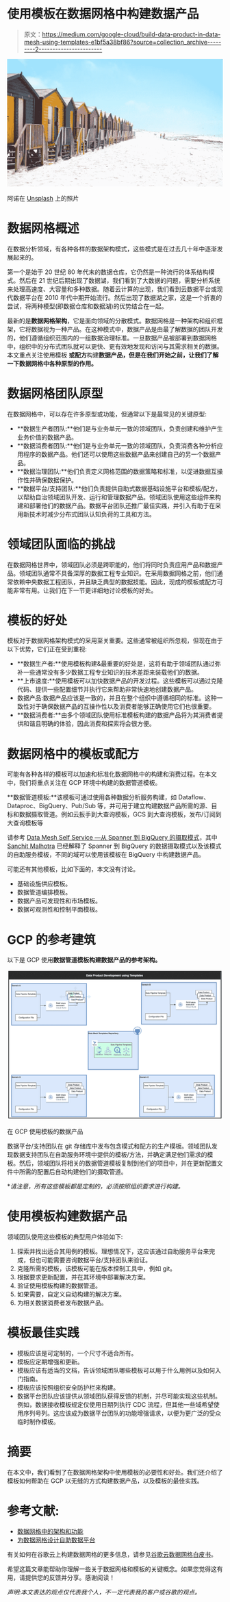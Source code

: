 # 使用模板在数据网格中构建数据产品

> 原文：<https://medium.com/google-cloud/build-data-product-in-data-mesh-using-templates-e1bf5a38bf86?source=collection_archive---------2----------------------->

![](img/cbe1d4c113dc803eda6dd6326c5be86c.png)

阿诺在 [Unsplash](https://unsplash.com/) 上的照片

# 数据网格概述

在数据分析领域，有各种各样的数据架构模式，这些模式是在过去几十年中逐渐发展起来的。

第一个是始于 20 世纪 80 年代末的数据仓库，它仍然是一种流行的体系结构模式。然后在 21 世纪后期出现了数据湖，我们看到了大数据的问题，需要分析系统来处理高速度、大容量和多种数据。随着云计算的出现，我们看到云数据平台或现代数据平台在 2010 年代中期开始流行。然后出现了数据湖之家，这是一个折衷的尝试，将两种模型(即数据仓库和数据湖)的优势结合在一起。

最新的是**数据网格架构**，它是面向领域的分散模式。数据网格是一种架构和组织框架，它将数据视为一种产品。在这种模式中，数据产品是由最了解数据的团队开发的，他们遵循组织范围内的一组数据治理标准。一旦数据产品被部署到数据网格中，组织中的分布式团队就可以更快、更有效地发现和访问与其需求相关的数据。本文重点关注使用模板 **或配方**构建**数据产品，但是在我们开始之前，让我们了解一下数据网格中各种原型的作用。**

# 数据网格团队原型

在数据网格中，可以存在许多原型或功能，但通常以下是最常见的关键原型:

*   **数据生产者团队:**他们是与业务单元一致的领域团队，负责创建和维护产生业务价值的数据产品。
*   **数据消费者团队:**他们是与业务单元一致的领域团队，负责消费各种分析应用程序的数据产品。他们还可以使用这些数据产品来创建自己的另一个数据产品。
*   **数据治理团队:**他们负责定义网格范围的数据策略和标准，以促进数据互操作性并确保数据保护。
*   **数据平台/支持团队:**他们负责提供自助式数据基础设施平台和模板/配方，以帮助自治领域团队开发、运行和管理数据产品。领域团队使用这些组件来构建和部署他们的数据产品。数据平台团队还推广最佳实践，并引入有助于在采用新技术时减少分布式团队认知负荷的工具和方法。

# 领域团队面临的挑战

在数据网格世界中，领域团队必须是跨职能的，他们将同时负责应用产品和数据产品。领域团队通常不具备深厚的数据工程专业知识。在采用数据网格之前，他们通常依赖中央数据工程团队，并且缺乏典型的数据技能。因此，现成的模板或配方可能非常有用。让我们在下一节更详细地讨论模板的好处。

# 模板的好处

模板对于数据网格架构模式的采用至关重要。这些通常被组织所忽视，但现在由于以下优势，它们正在受到重视:

*   **数据生产者:**使用模板构建&最重要的好处是，这将有助于领域团队通过弥补一些通常没有多少数据工程专业知识的技术差距来装载他们的数据。
*   **上市速度:**使用模板可以加快数据产品的开发过程。这些模板可以通过克隆代码、提供一些配置细节并执行它来帮助非常快速地创建数据产品。
*   数据产品:数据产品应该是一致的，并且在整个组织中遵循相同的标准。这种一致性对于确保数据产品的互操作性以及消费者能够正确使用它们也很重要。
*   **数据消费者:**由多个领域团队使用标准模板构建的数据产品将为其消费者提供和谐且明确的体验，因此消费和探索将会很方便。

# **数据网格中的模板或配方**

可能有各种各样的模板可以加速和标准化数据网格中的构建和消费过程。在本文中，我们将重点关注在 GCP 环境中构建的数据管道模板。

**数据管道模板:**该模板可通过使用各种数据分析服务构建，如 Dataflow、Dataproc、BigQuery、Pub/Sub 等，并可用于建立构建数据产品所需的源、目标和数据摄取管道。例如云扳手到大查询模板，GCS 到大查询模板，发布/订阅到大查询模板等

请参考 [Data Mesh Self Service —从 Spanner 到 BigQuery 的摄取模式](/google-cloud/mesh-self-service-data-ingestion-template-for-moving-data-from-spanner-to-bigquery-data-store-94186c0f13e5)，其中 [Sanchit Malhotra](https://medium.com/u/e5093bb3a99a?source=post_page-----e1bf5a38bf86--------------------------------) 已经解释了 Spanner 到 BigQuery 的数据摄取模式以及该模式的自助服务模板，不同的域可以使用该模板在 BigQuery 中构建数据产品。

可能还有其他模板，比如下面的，本文没有讨论。

*   基础设施供应模板。
*   数据管道编排模板。
*   数据产品可发现性和市场模板。
*   数据可观测性和控制平面模板。

# GCP 的参考建筑

以下是 GCP 使用**数据管道模板构建数据产品的参考架构。**

![](img/1cf68066adc3ed583372c1d6462f77d0.png)

在 GCP 使用模板的数据产品

数据平台/支持团队在 git 存储库中发布包含模式和配方的生产模板。领域团队发现数据支持团队在自助服务环境中提供的模板/方法，并确定满足他们需求的模板。然后，领域团队将相关的数据管道模板复制到他们的项目中，并在更新配置文件中所需的配置后自动构建他们的摄取管道。

**请注意，所有这些模板都是定制的，必须按照组织要求进行构建。*

# 使用模板构建数据产品

领域团队使用这些模板的典型用户体验如下:

1.  探索并找出适合其用例的模板。理想情况下，这应该通过自助服务平台来完成，但也可能需要咨询数据平台/支持团队来验证。
2.  克隆所需的模板，该模板可能在版本控制工具中，例如 git。
3.  根据要求更新配置，并在其环境中部署解决方案。
4.  验证使用模板构建的数据管道。
5.  如果需要，自定义自动构建的解决方案。
6.  为相关数据消费者发布数据产品。

# 模板最佳实践

*   模板应该是可定制的，一个尺寸不适合所有。
*   模板应定期增强和更新。
*   模板应该有适当的文档，告诉领域团队哪些模板可以用于什么用例以及如何入门指南。
*   模板应该按照组织安全防护栏来构建。
*   数据平台团队应该提供从领域团队获得反馈的机制，并尽可能实现这些机制。例如，数据接收模板规定仅使用日期列执行 CDC 流程，但其他一些域希望使用序列号列。这应该成为数据平台团队的功能增强请求，以便为更广泛的受众临时制作模板。

# 摘要

在本文中，我们看到了在数据网格架构中使用模板的必要性和好处。我们还介绍了模板如何帮助在 GCP 以无缝的方式构建数据产品，以及模板的最佳实践。

# **参考文献:**

*   [数据网格中的架构和功能](https://cloud.google.com/architecture/data-mesh)
*   [为数据网格设计自助数据平台](https://cloud.google.com/architecture/design-self-service-data-platform-data-mesh)

有关如何在谷歌云上构建数据网格的更多信息，请参见[谷歌云数据网格白皮书](https://cloud.google.com/blog/products/data-analytics/build-a-data-mesh-on-google-cloud-with-dataplex-now-generally-available)。

希望这篇文章能帮助你理解一些关于数据网格和模板的关键概念。如果您觉得这有用，请提供您的反馈并分享。感谢阅读！

*声明:本文表达的观点仅代表我个人，不一定代表我的客户或谷歌的观点。*
